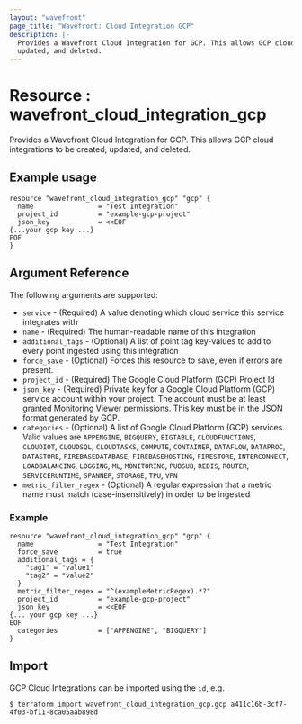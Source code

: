 ```yaml
---
layout: "wavefront"
page_title: "Wavefront: Cloud Integration GCP"
description: |-
  Provides a Wavefront Cloud Integration for GCP. This allows GCP cloud integrations to be created,
  updated, and deleted.
---
```


# Resource : wavefront_cloud_integration_gcp

Provides a Wavefront Cloud Integration for GCP. This allows GCP cloud integrations to be created,
updated, and deleted.

## Example usage

```hcl
resource "wavefront_cloud_integration_gcp" "gcp" {
  name                = "Test Integration"
  project_id          = "example-gcp-project"
  json_key            = <<EOF
{...your gcp key ...}
EOF
}
```

## Argument Reference

The following arguments are supported:

* `service` - (Required) A value denoting which cloud service this service integrates with
* `name` - (Required) The human-readable name of this integration
* `additional_tags` - (Optional) A list of point tag key-values to add to every point ingested using this integration
* `force_save` - (Optional) Forces this resource to save, even if errors are present.
* `project_id` - (Required) The Google Cloud Platform (GCP) Project Id 
* `json_key` - (Required) Private key for a Google Cloud Platform (GCP) service account within your project.
The account must be at least granted Monitoring Viewer permissions. This key must be in the JSON format generated by GCP.
* `categories` - (Optional) A list of Google Cloud Platform (GCP) services.  Valid values are `APPENGINE`, 
`BIGQUERY`, `BIGTABLE`, `CLOUDFUNCTIONS`, `CLOUDIOT`, `CLOUDSQL`, `CLOUDTASKS`, `COMPUTE`, `CONTAINER`, 
`DATAFLOW`, `DATAPROC`, `DATASTORE`, `FIREBASEDATABASE`, `FIREBASEHOSTING`, `FIRESTORE`, `INTERCONNECT`, 
`LOADBALANCING`, `LOGGING`, `ML`, `MONITORING`, `PUBSUB`, `REDIS`, `ROUTER`, `SERVICERUNTIME`, `SPANNER`, `STORAGE`,
 `TPU`, `VPN`
* `metric_filter_regex` - (Optional) A regular expression that a metric name must match (case-insensitively) in order to be ingested 

### Example

```hcl
resource "wavefront_cloud_integration_gcp" "gcp" {
  name                = "Test Integration"
  force_save          = true
  additional_tags = {
    "tag1" = "value1"
    "tag2" = "value2"
  }
  metric_filter_regex = "^(exampleMetricRegex).*?"
  project_id          = "example-gcp-project"
  json_key            = <<EOF
{... your gcp key ...}
EOF
  categories          = ["APPENGINE", "BIGQUERY"]
}
```

## Import

GCP Cloud Integrations can be imported using the `id`, e.g.

```
$ terraform import wavefront_cloud_integration_gcp.gcp a411c16b-3cf7-4f03-bf11-8ca05aab898d
```